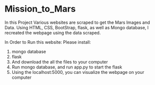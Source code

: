 # Mission_to_Mars

In this Project Various websites are scraped to get the Mars Images and Data.  Using HTML, CSS, BootStrap, flask, as well as Mongo database, I recreated the webpage using the data scraped.

In Order to Run this website:
Please install:
  1) mongo database
  2) flask
  3) And download the all the files to your computer
  4) Run mongo database, and run app.py to start the flask
  5) Using the localhost:5000, you can visualize the webpage on your computer
